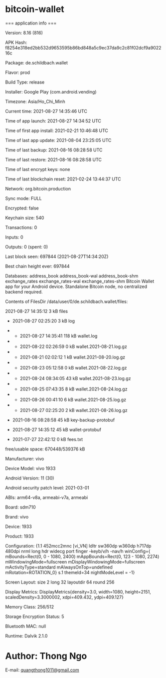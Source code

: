 # bitcoin-wallet 
=== application info ===

Version: 8.16 (816)

APK Hash: f8254e318ed2bb532d9653595b86bd848a5c9ec37da9c2c81f02dcf9a902216c

Package: de.schildbach.wallet

Flavor: prod

Build Type: release

Installer: Google Play (com.android.vending)

Timezone: Asia/Ho_Chi_Minh

Current time: 2021-08-27 14:35:46 UTC

Time of app launch: 2021-08-27 14:34:52 UTC

Time of first app install: 2021-02-21 10:46:48 UTC

Time of last app update: 2021-08-04 23:25:05 UTC

Time of last backup: 2021-08-16 08:28:58 UTC

Time of last restore: 2021-08-16 08:28:58 UTC

Time of last encrypt keys: none

Time of last blockchain reset: 2021-02-24 13:44:37 UTC

Network: org.bitcoin.production

Sync mode: FULL

Encrypted: false

Keychain size: 540

Transactions: 0

Inputs: 0

Outputs: 0 (spent: 0)

Last block seen: 697844 (2021-08-27T14:34:20Z)

Best chain height ever: 697844

Databases: address_book address_book-wal address_book-shm exchange_rates exchange_rates-wal exchange_rates-shm
Bitcoin Wallet app for your Android device. Standalone Bitcoin node, no centralized backend required.

Contents of FilesDir /data/user/0/de.schildbach.wallet/files:

2021-08-27 14:35:12        3 kB  files

  - 2021-08-27 02:25:20        3 kB  log

  -   - 2021-08-27 14:35:41      118 kB  wallet.log

  -   - 2021-08-22 02:26:59        0 kB  wallet.2021-08-21.log.gz

  -   - 2021-08-21 02:02:12        1 kB  wallet.2021-08-20.log.gz

  -   - 2021-08-23 05:12:58        0 kB  wallet.2021-08-22.log.gz

  -   - 2021-08-24 08:34:05       43 kB  wallet.2021-08-23.log.gz

  -   - 2021-08-25 07:43:35        8 kB  wallet.2021-08-24.log.gz

  -   - 2021-08-26 00:41:10        6 kB  wallet.2021-08-25.log.gz

  -   - 2021-08-27 02:25:20        2 kB  wallet.2021-08-26.log.gz

  - 2021-08-16 08:28:58       45 kB  key-backup-protobuf

  - 2021-08-27 14:35:12       45 kB  wallet-protobuf

  - 2021-07-27 22:42:12        0 kB  fees.txt

free/usable space: 670448/539376 kB 

Manufacturer: vivo

Device Model: vivo 1933

Android Version: 11 (30)

Android security patch level: 2021-03-01

ABIs: arm64-v8a, armeabi-v7a, armeabi

Board: sdm710

Brand: vivo

Device: 1933

Product: 1933

Configuration: {1.1 452mcc2mnc [vi_VN] ldltr sw360dp w360dp h717dp 480dpi nrml long hdr widecg port finger -keyb/v/h -nav/h winConfig={ mBounds=Rect(0, 0 - 1080, 2400) mAppBounds=Rect(0, 123 - 1080, 2274) mWindowingMode=fullscreen mDisplayWindowingMode=fullscreen mActivityType=standard mAlwaysOnTop=undefined mRotation=ROTATION_0} s.1 themeId=34 nightModeLevel = -1}

Screen Layout: size 2 long 32 layoutdir 64 round 256

Display Metrics: DisplayMetrics{density=3.0, width=1080, height=2151, scaledDensity=3.3000002, xdpi=409.432, ydpi=409.127}

Memory Class: 256/512

Storage Encryption Status: 5

Bluetooth MAC: null  

Runtime: Dalvik 2.1.0 
# Author: Thong Ngo 
  E-mail: quangthong1011@gmail.com
